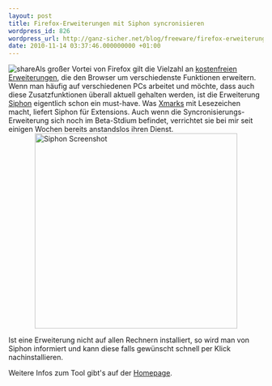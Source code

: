 ```yaml
---
layout: post
title: Firefox-Erweiterungen mit Siphon syncronisieren
wordpress_id: 826
wordpress_url: http://ganz-sicher.net/blog/freeware/firefox-erweiterungen-mit-siphon-syncronisieren/
date: 2010-11-14 03:37:46.000000000 +01:00
---
```

<img style="float: left;" src="/wp-content/uploads/sync.png" alt="share" /> 
Als gro&szlig;er Vortei von Firefox gilt die Vielzahl an <a title="Erweiterungen f&uuml;r Firefox" href="https://addons.mozilla.org/de/firefox/">kostenfreien Erweiterungen</a>, die den Browser um verschiedenste Funktionen erweitern. Wenn man h&auml;ufig auf verschiedenen PCs arbeitet und m&ouml;chte, dass auch diese Zusatzfunktionen &uuml;berall aktuell gehalten werden, ist die Erweiterung <a href="https://addons.mozilla.org/de/firefox/addon/11778/">Siphon</a> eigentlich schon ein must-have. <!--more-->Was <a title="Xmarks Sync" href="https://addons.mozilla.org/de/firefox/addon/2410/">Xmarks</a> mit Lesezeichen macht, liefert Siphon f&uuml;r Extensions. Auch wenn die Syncronisierungs-Erweiterung sich noch im Beta-Stdium befindet, verrichtet sie bei mir seit einigen Wochen bereits anstandslos ihren Dienst.

<img class="borderimg" style="vertical-align: middle; display: block; margin-left: auto; margin-right: auto;" src="/wp-content/uploads/siphon_screen.png" alt="Siphon Screenshot" width="400" height="386" />

Ist eine Erweiterung nicht auf allen Rechnern installiert, so wird man von Siphon informiert und kann diese falls gew&uuml;nscht schnell per Klick nachinstallieren.

Weitere Infos zum Tool gibt's auf der <a title="Siphon Homepage" href="http://siphon-fx.com/">Homepage</a>.
